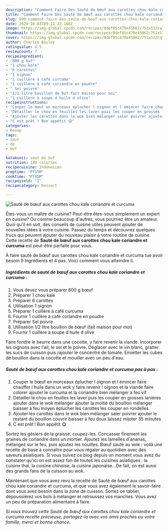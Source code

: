 ```yaml
---
description: "Comment Faire Des Sauté de bœuf aux carottes chou kale coriandre et curcuma"
title: "Comment Faire Des Sauté de bœuf aux carottes chou kale coriandre et curcuma"
slug: 699-comment-faire-des-saute-de-bouf-aux-carottes-chou-kale-coriandre-et-curcuma
date: 2020-10-03T09:11:22.160Z
image: https://img-global.cpcdn.com/recipes/0def85c470e45062/751x532cq70/saute-de-boeuf-aux-carottes-chou-kale-coriandre-et-curcuma-photo-principale-de-la-recette.jpg
thumbnail: https://img-global.cpcdn.com/recipes/0def85c470e45062/751x532cq70/saute-de-boeuf-aux-carottes-chou-kale-coriandre-et-curcuma-photo-principale-de-la-recette.jpg
cover: https://img-global.cpcdn.com/recipes/0def85c470e45062/751x532cq70/saute-de-boeuf-aux-carottes-chou-kale-coriandre-et-curcuma-photo-principale-de-la-recette.jpg
author: Charlie Bailey
ratingvalue: 4.5
reviewcount: 7
recipeingredient:
- "800 g buf"
- "1 chou kale"
- "6 carottes"
- "1 oignon"
- "1 cuillère à café curcuma"
- "1 cuillère à café coriandre en poudre"
- " Sel poivre"
- "1/2 litre bouillon de buf fait maison pour moi"
- "1 cuillère à soupe d huile d olive"
recipeinstructions:
- "Couper le bœuf en morceaux éplucher l oignon et l émincer faire chauffer l huile dans un wok y faire revenir l oignon et la viande faire colorer ajouter le curcuma et la coriandre bien mélanger à feu vif"
- "Détailler le chou en feuilles les laver puis les couper en grosses lanières ajouter dans le wok mélanger ajouter la moitié du bouillon mélanger baisser à feu moyen éplucher les carottes les couper en rondelles"
- "Ajouter les carottes dans le wok bien mélanger saler poivrer ajouter le restant du bouillon couvrir baisser à feu doux laissez mijoter 35 minutes"
- "C est prêt ! Bon appétit 😋"
categories:
- Resep
tags:
- saut
- de
- buf

katakunci: saut de buf 
nutrition: 149 calories
recipecuisine: Indonesian
preptime: "PT15M"
cooktime: "PT45M"
recipeyield: "1"
recipecategory: Dessert

---
```



![Sauté de bœuf aux carottes chou kale coriandre et curcuma](https://img-global.cpcdn.com/recipes/0def85c470e45062/751x532cq70/saute-de-boeuf-aux-carottes-chou-kale-coriandre-et-curcuma-photo-principale-de-la-recette.jpg)

Êtes-vous un maître de cuisine? Peut-être êtes-vous simplement un expert en cuisine? Ou comme beaucoup d'autres, vous pourriez être un amateur. Quoi qu'il en soit, des conseils de cuisine utiles peuvent ajouter de nouvelles idées à votre cuisine. Passez du temps et découvrez quelques trucs qui peuvent ajouter du nouveau plaisir à votre routine de cuisine. Cette recette de <strong> Sauté de bœuf aux carottes chou kale coriandre et curcuma </strong> est peut-être parfaite pour vous.

<!--inarticleads1-->

À faire sauté de bœuf aux carottes chou kale coriandre et curcuma tue avoir besoin 9 Ingrédients et 4 pas. Voici comment vous atteindre il.

##### Ingrédients de sauté de bœuf aux carottes chou kale coriandre et curcuma :

1. Vous devez vous préparer 800 g bœuf
1. Préparer 1 chou kale
1. Préparer 6 carottes
1. Utilisation 1 oignon
1. Préparer 1 cuillère à café curcuma
1. Fournir 1 cuillère à café coriandre en poudre
1. Préparer  Sel poivre
1. Utilisation 1/2 litre bouillon de bœuf (fait maison pour moi)
1. Fournir 1 cuillère à soupe d huile d olive


Faire fondre le beurre dans une cocotte, y faire revenir la viande. Incorporer les oignons avec l&#39;ail, le sel et le poivre. Déglacer avec le vin blanc, gratter les sucs de cuisson puis rajouter le concentré de tomate. Emietter les cubes de bouillon dans la cocotte et mouiller avec un peu d&#39;eau. 

<!--inarticleads2-->

##### Sauté de bœuf aux carottes chou kale coriandre et curcuma pas à pas :

1. Couper le bœuf en morceaux éplucher l oignon et l émincer faire chauffer l huile dans un wok y faire revenir l oignon et la viande faire colorer ajouter le curcuma et la coriandre bien mélanger à feu vif
1. Détailler le chou en feuilles les laver puis les couper en grosses lanières ajouter dans le wok mélanger ajouter la moitié du bouillon mélanger baisser à feu moyen éplucher les carottes les couper en rondelles
1. Ajouter les carottes dans le wok bien mélanger saler poivrer ajouter le restant du bouillon couvrir baisser à feu doux laissez mijoter 35 minutes
1. C est prêt ! Bon appétit 😋


Sortez les gésiers de la graisse, coupez-les. Concasser finement les graines de coriandre dans un mortier. Ajoutez les lamelles d&#39;ananas, mélangez sur le feu, puis ajoutez les nouilles. Bœuf sauté au wok : voilà une recette de base à connaître pour vous régaler au quotidien avec des saveurs asiatiques. Si vous suivez ce blog depuis un moment vous avez du constater qu&#39;ici on est assez fan de toutes les cuisines asiatiques : la cuisine thaï, la cuisine chinoise, la cuisine japonaise…De fait, on est aussi des grands fans de la cuisson au wok. 

<!--inarticleads1-->

<p>
Maintenant que vous avez revu la recette de Sauté de bœuf aux carottes chou kale coriandre et curcuma, et que vous avez également le savoir-faire dont vous avez besoin dans la zone de cuisson. Sortez ce tablier, dépoussiérez vos bols à mélanger et retroussez vos manches. Vous avez un peu de préparation alimentaire à faire.
</p>

<p>
<i>Si vous trouvez cette Sauté de bœuf aux carottes chou kale coriandre et curcuma recette précieuse, partagez-la avec vos amis proches ou votre famille, merci et bonne chance.</i>
</p>
